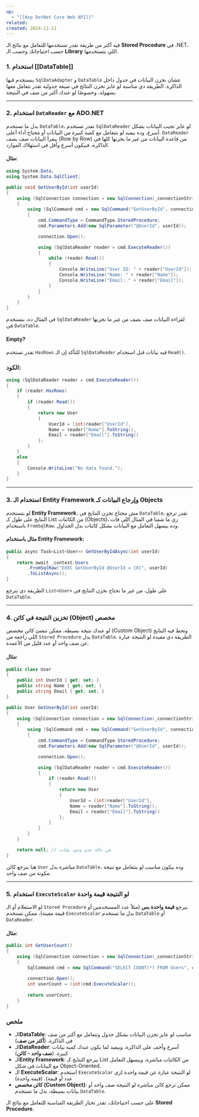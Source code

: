 ```yaml
---
up:
  - "[[Asp DotNet Core Web API]]"
related: 
created: 2024-11-11
---
```

فيه أكتر من طريقة تقدر تستخدمها للتعامل مع نتائج الـ **Stored Procedure** في .NET، حسب احتياجاتك وحسب الـ **Library** اللي بتستخدمها.
### 1. استخدام [[DataTable]]

بنستخدم فيها `SqlDataAdapter` و `DataTable` عشان نخزن البيانات في جدول داخل الذاكرة. الطريقة دي مناسبة لو عايز تخزن النتائج في صيغة جدولية تقدر تتعامل معها بسهولة، وخصوصًا لو عندك أكتر من صف في النتيجة.

---

### 2. استخدام `DataReader` مع ADO.NET

بدل ما تستخدم `DataTable`، تقدر تستخدم `SqlDataReader` لو عايز تجيب البيانات بشكل أسرع، وده بيفيد لو بتتعامل مع كمية كبيرة من البيانات أو محتاج أداء أعلى. `DataReader` بيقرأ البيانات صف بصف (Row by Row) من قاعدة البيانات من غير ما يخزنها كلها في الذاكرة، فبيكون أسرع وأقل في استهلاك الموارد.

#### مثال:

```csharp
using System.Data;
using System.Data.SqlClient;

public void GetUserById(int userId)
{
    using (SqlConnection connection = new SqlConnection(_connectionString))
    {
        using (SqlCommand cmd = new SqlCommand("GetUserById", connection))
        {
            cmd.CommandType = CommandType.StoredProcedure;
            cmd.Parameters.Add(new SqlParameter("@UserId", userId));

            connection.Open();

            using (SqlDataReader reader = cmd.ExecuteReader())
            {
                while (reader.Read())
                {
                    Console.WriteLine("User ID: " + reader["UserId"]);
                    Console.WriteLine("Name: " + reader["Name"]);
                    Console.WriteLine("Email: " + reader["Email"]);
                }
            }
        }
    }
}
```

في المثال ده، بنستخدم `SqlDataReader` لقراءة البيانات صف بصف من غير ما نخزنها في `DataTable`.

#### Empty?
تقدر تستخدم `HasRows` للتأكد إن الـ `SqlDataReader` فيه بيانات قبل استخدام `Read()`.

### الكود:

```csharp
using (SqlDataReader reader = cmd.ExecuteReader())
{
    if (reader.HasRows)
    {
        if (reader.Read())
        {
            return new User
            {
                UserId = (int)reader["UserId"],
                Name = reader["Name"].ToString(),
                Email = reader["Email"].ToString()
            };
        }
    }
    else
    {
        Console.WriteLine("No data found.");
    }
}
```
---

### 3. استخدام الـ **Entity Framework** وإرجاع البيانات كـ Objects

لو بتستخدم **Entity Framework**، مش محتاج تخزن النتايج في `DataTable`، تقدر ترجع النتايج على طول كـ List من الكائنات (Objects)، زي ما شفنا في المثال اللي فات باستخدام `FromSqlRaw`. وده بيسهل التعامل مع البيانات بشكل كائنات بدل الجداول.

#### مثال باستخدام Entity Framework:

```csharp
public async Task<List<User>> GetUserByIdAsync(int userId)
{
    return await _context.Users
        .FromSqlRaw("EXEC GetUserById @UserId = {0}", userId)
        .ToListAsync();
}
```

الطريقة دي بترجع `List<User>` على طول، من غير ما نحتاج نخزن النتايج في `DataTable`.

---

### 4. تخزين النتيجة في كائن (Object) مخصص

لو عندك نتيجة بسيطة، ممكن تنشئ كائن مخصص (Custom Object) وتحط فيه النتايج اللي راجعة من `Stored Procedure` بدل `DataTable`. 
الطريقة دي مفيدة لو النتيجة عبارة عن صف واحد أو عدد قليل من الأعمدة.

#### مثال:

```csharp
public class User
{
    public int UserId { get; set; }
    public string Name { get; set; }
    public string Email { get; set; }
}

public User GetUserById(int userId)
{
    using (SqlConnection connection = new SqlConnection(_connectionString))
    {
        using (SqlCommand cmd = new SqlCommand("GetUserById", connection))
        {
            cmd.CommandType = CommandType.StoredProcedure;
            cmd.Parameters.Add(new SqlParameter("@UserId", userId));

            connection.Open();

            using (SqlDataReader reader = cmd.ExecuteReader())
            {
                if (reader.Read())
                {
                    return new User
                    {
                        UserId = (int)reader["UserId"],
                        Name = reader["Name"].ToString(),
                        Email = reader["Email"].ToString()
                    };
                }
            }
        }
    }

    return null; // في حالة عدم وجود بيانات
}
```

هنا بنرجع كائن `User` مباشرة بدل `DataTable`، وده بيكون مناسب لو بتتعامل مع نتيجة مكونة من صف واحد.

---
### 5. استخدام `ExecuteScalar` لو النتيجة قيمة واحدة

لو الاستعلام أو الـ `Stored Procedure` بيرجع **قيمة واحدة بس** (مثلاً عدد المستخدمين أو قيمة معينة)، ممكن تستخدم `ExecuteScalar` بدل ما تستخدم `DataTable` أو `DataReader`.

#### مثال:
```cs
public int GetUserCount()
{
    using (SqlConnection connection = new SqlConnection(_connectionString))
    {
        SqlCommand cmd = new SqlCommand("SELECT COUNT(*) FROM Users", connection);
        
        connection.Open();
        int userCount = (int)cmd.ExecuteScalar();
        
        return userCount;
    }
}
```
### ملخص

- الـ**DataTable**: مناسب لو عايز تخزن البيانات بشكل جدول وتتعامل مع أكتر من صف في الذاكرة. (**أكتر من صف**)
- الـ**DataReader**: أسرع وأخف على الذاكرة، وبيفيد لما يكون عندك كمية بيانات كبيرة. (**صف واحد - كائن**)
- الـ**Entity Framework**: بيرجع النتايج كـ List من الكائنات مباشرة، وبيسهل التعامل مع البيانات في شكل Object-Oriented.
- الـ **ExecuteScalar**: استخدم `ExecuteScalar` لو النتيجة عبارة عن قيمة واحدة (زي عدد أو قيمة). (قيمة واحدة)
- **كائن مخصص (Custom Object)**: ممكن ترجع كائن مباشرة لو النتيجة صف واحد أو بيانات بسيطة، بدل ما تستخدم `DataTable`.

على حسب احتياجاتك، تقدر تختار الطريقة المناسبة للتعامل مع نتائج الـ **Stored Procedure**.